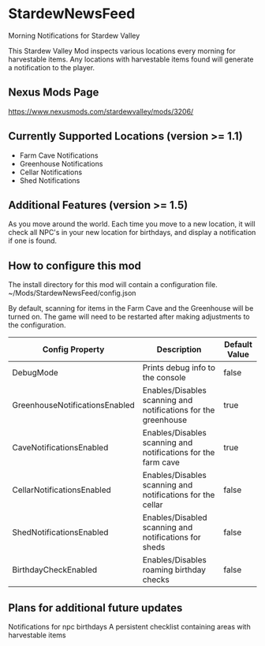 # StardewNewsFeed
Morning Notifications for Stardew Valley

This Stardew Valley Mod inspects various locations every morning for harvestable items. Any locations with harvestable items found will generate a notification to the player.

## Nexus Mods Page
https://www.nexusmods.com/stardewvalley/mods/3206/

## Currently Supported Locations (version >= 1.1)
* Farm Cave Notifications
* Greenhouse Notifications
* Cellar Notifications
* Shed Notifications

## Additional Features (version >= 1.5)
As you move around the world. Each time you move to a new location, it will check all NPC's in your new location for birthdays, and display a notification if one is found.

## How to configure this mod
The install directory for this mod will contain a configuration file. ~/Mods/StardewNewsFeed/config.json

By default, scanning for items in the Farm Cave and the Greenhouse will be turned on. The game will need to be restarted after making adjustments to the configuration.

|Config Property|Description|Default Value|
|-|-|-|
|DebugMode|Prints debug info to the console|false|
|GreenhouseNotificationsEnabled|Enables/Disables scanning and notifications for the greenhouse|true|
|CaveNotificationsEnabled|Enables/Disables scanning and notifications for the farm cave|true|
|CellarNotificationsEnabled|Enables/Disables scanning and notifications for the cellar|false|
|ShedNotificationsEnabled|Enables/Disabled scanning and notifications for sheds|false|
|BirthdayCheckEnabled|Enables/Disables roaming birthday checks|false|

## Plans for additional future updates
Notifications for npc birthdays
A persistent checklist containing areas with harvestable items
